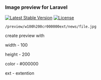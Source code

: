 ### Image preview for Laravel

[![Latest Stable Version](https://poser.pugx.org/tohtamysh/laravel-image-preview/v/stable)](https://packagist.org/packages/tohtamysh/laravel-image-preview) [![License](https://poser.pugx.org/tohtamysh/laravel-image-preview/license)](https://packagist.org/packages/tohtamysh/laravel-image-preview)

```
/preview/w100h200cr000000ext/news/file.jpg
```
create preview with

width - 100

height - 200

color - #000000

ext - extention